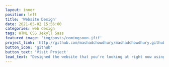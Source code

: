 ```yaml
---
layout: inner
position: left
title: 'Website Design'
date: 2021-05-02 15:56:00
categories: web design
tags: HTML CSS Jekyll Sass
featured_image: 'img/posts/comingsoon.jfif'
project_link: 'http://github.com/mashadchowdhury/mashadchowdhury.github.io'
button_icon: 'github'
button_text: 'Visit Project'
lead_text: "Designed the website that you're looking at right now using Jekyll and Github"
---
```

